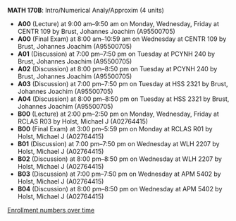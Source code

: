 **MATH 170B**: Intro/Numerical Analy/Approxim (4 units)

- **A00** (Lecture) at 9:00 am–9:50 am on Monday, Wednesday, Friday at CENTR 109 by Brust, Johannes Joachim (A95500705)
- **A00** (Final Exam) at 8:00 am–10:59 am on Wednesday at CENTR 109 by Brust, Johannes Joachim (A95500705)
- **A01** (Discussion) at 7:00 pm–7:50 pm on Tuesday at PCYNH 240 by Brust, Johannes Joachim (A95500705)
- **A02** (Discussion) at 8:00 pm–8:50 pm on Tuesday at PCYNH 240 by Brust, Johannes Joachim (A95500705)
- **A03** (Discussion) at 7:00 pm–7:50 pm on Tuesday at HSS 2321 by Brust, Johannes Joachim (A95500705)
- **A04** (Discussion) at 8:00 pm–8:50 pm on Tuesday at HSS 2321 by Brust, Johannes Joachim (A95500705)
- **B00** (Lecture) at 2:00 pm–2:50 pm on Monday, Wednesday, Friday at RCLAS R03 by Holst, Michael J (A02764415)
- **B00** (Final Exam) at 3:00 pm–5:59 pm on Monday at RCLAS R01 by Holst, Michael J (A02764415)
- **B01** (Discussion) at 7:00 pm–7:50 pm on Wednesday at WLH 2207 by Holst, Michael J (A02764415)
- **B02** (Discussion) at 8:00 pm–8:50 pm on Wednesday at WLH 2207 by Holst, Michael J (A02764415)
- **B03** (Discussion) at 7:00 pm–7:50 pm on Wednesday at APM 5402 by Holst, Michael J (A02764415)
- **B04** (Discussion) at 8:00 pm–8:50 pm on Wednesday at APM 5402 by Holst, Michael J (A02764415)

[Enrollment numbers over time](./MATH170B.tsv)

